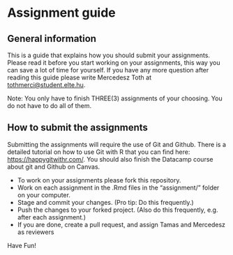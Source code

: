 # Assignment guide
## General information
This is a guide that explains how you should submit your assignments. Please read it before you start working on your assignments, this way you can save a lot of time for yourself. If you have any more question after reading this guide please write Mercedesz Toth at tothmerci@student.elte.hu.

Note: You only have to finish THREE(3) assignments of your choosing. You do not have to do all of them.

## How to submit the assignments
Submitting the assignments will require the use of Git and Github. There is a detailed tutorial on how to use Git with R that you can find here: https://happygitwithr.com/. You should also finish the Datacamp course about git and Github on Canvas.

- To work on your assignments please fork this repository.
- Work on each assignment in the .Rmd files in the “assignment/” folder on your computer.
- Stage and commit your changes. (Pro tip: Do this frequently.)
- Push the changes to your forked project. (Also do this frequently, e.g. after each assignment.)
- If you are done, create a pull request, and assign Tamas and Mercedesz as reviewers

Have Fun!
